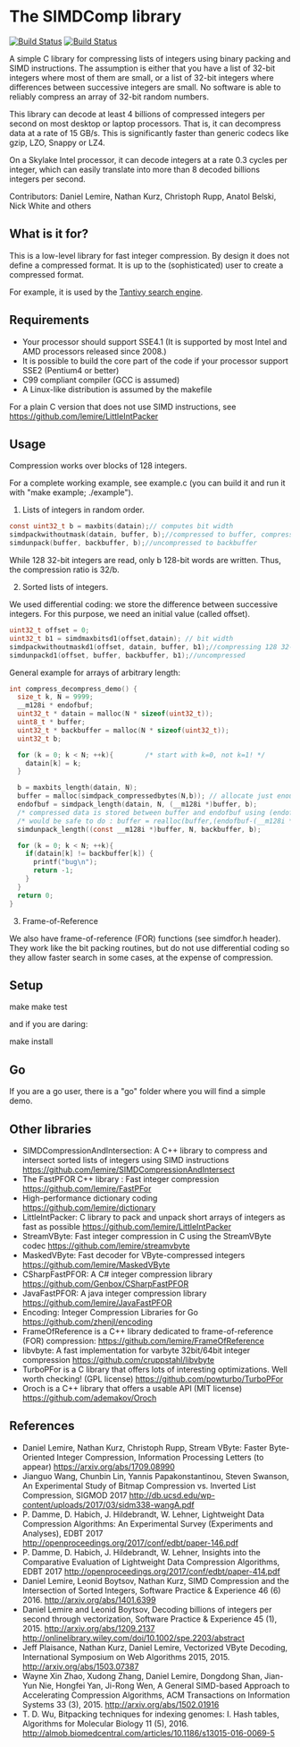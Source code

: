 The SIMDComp library
====================
[![Build Status](https://travis-ci.org/lemire/simdcomp.png)](https://travis-ci.org/lemire/simdcomp)
[![Build Status](https://img.shields.io/appveyor/ci/lemire/simdcomp.svg)](https://ci.appveyor.com/project/lemire/simdcomp)

A simple C library for compressing lists of integers using binary packing and SIMD instructions.
The assumption is either that you have a list of 32-bit integers where most of them are small, or a list of 32-bit integers where differences between successive integers are small. No software is able to reliably compress an array of 32-bit random numbers.

This library can decode at least 4 billions of compressed integers per second on most
desktop or laptop processors. That is, it can decompress data at a rate of 15 GB/s.
This is significantly faster than generic codecs like gzip, LZO, Snappy or LZ4.

On a Skylake Intel processor, it can decode integers at a rate 0.3 cycles per integer,
which can easily translate into more than 8 decoded billions integers per second.

Contributors: Daniel Lemire, Nathan Kurz, Christoph Rupp, Anatol Belski, Nick White and others

What is it for?
-------------

This is a low-level library for fast integer compression. By design it does not define a compressed
format. It is up to the (sophisticated) user to create a compressed format.

For example, it is used by the  [Tantivy search engine](https://github.com/tantivy-search/tantivy).

Requirements
-------------

- Your processor should support SSE4.1 (It is supported by most Intel and AMD processors released since 2008.)
- It is possible to build the core part of the code if your processor support SSE2 (Pentium4 or better)
- C99 compliant compiler (GCC is assumed)
- A Linux-like distribution is assumed by the makefile

For a plain C version that does not use SIMD instructions, see https://github.com/lemire/LittleIntPacker

Usage
-------

Compression works over blocks of 128 integers.

For a complete working example, see example.c (you can build it and
run it with "make example; ./example").



1) Lists of integers in random order.

```C            
const uint32_t b = maxbits(datain);// computes bit width
simdpackwithoutmask(datain, buffer, b);//compressed to buffer, compressing 128 32-bit integers down to b*32 bytes
simdunpack(buffer, backbuffer, b);//uncompressed to backbuffer
```

While 128 32-bit integers are read, only b 128-bit words are written. Thus, the compression ratio is 32/b.

2) Sorted lists of integers.

We used differential coding: we store the difference between successive integers. For this purpose, we need an initial value (called offset).

```C            
uint32_t offset = 0;
uint32_t b1 = simdmaxbitsd1(offset,datain); // bit width
simdpackwithoutmaskd1(offset, datain, buffer, b1);//compressing 128 32-bit integers down to b1*32 bytes
simdunpackd1(offset, buffer, backbuffer, b1);//uncompressed
```

General example for arrays of arbitrary length:
```C
int compress_decompress_demo() {
  size_t k, N = 9999;
  __m128i * endofbuf;
  uint32_t * datain = malloc(N * sizeof(uint32_t));
  uint8_t * buffer;
  uint32_t * backbuffer = malloc(N * sizeof(uint32_t));
  uint32_t b;

  for (k = 0; k < N; ++k){        /* start with k=0, not k=1! */
    datain[k] = k;
  }

  b = maxbits_length(datain, N);
  buffer = malloc(simdpack_compressedbytes(N,b)); // allocate just enough memory
  endofbuf = simdpack_length(datain, N, (__m128i *)buffer, b);
  /* compressed data is stored between buffer and endofbuf using (endofbuf-buffer)*sizeof(__m128i) bytes */
  /* would be safe to do : buffer = realloc(buffer,(endofbuf-(__m128i *)buffer)*sizeof(__m128i)); */
  simdunpack_length((const __m128i *)buffer, N, backbuffer, b);

  for (k = 0; k < N; ++k){
    if(datain[k] != backbuffer[k]) {
      printf("bug\n");
      return -1;
    }
  }
  return 0;
}
```


3) Frame-of-Reference 

We also have frame-of-reference (FOR) functions (see simdfor.h header). They work like the bit packing
routines, but do not use differential coding so they allow faster search in some cases, at the expense
of compression.

Setup
---------


make
make test

and if you are daring:

make install

Go
--------

If you are a go user, there is a "go" folder where you will find a simple demo.

Other libraries
----------------

* SIMDCompressionAndIntersection: A C++ library to compress and intersect sorted lists of integers using SIMD instructions https://github.com/lemire/SIMDCompressionAndIntersect
* The FastPFOR C++ library : Fast integer compression https://github.com/lemire/FastPFor
* High-performance dictionary coding https://github.com/lemire/dictionary
* LittleIntPacker: C library to pack and unpack short arrays of integers as fast as possible https://github.com/lemire/LittleIntPacker
* StreamVByte: Fast integer compression in C using the StreamVByte codec https://github.com/lemire/streamvbyte
* MaskedVByte: Fast decoder for VByte-compressed integers https://github.com/lemire/MaskedVByte
* CSharpFastPFOR: A C#  integer compression library  https://github.com/Genbox/CSharpFastPFOR
* JavaFastPFOR: A java integer compression library https://github.com/lemire/JavaFastPFOR
* Encoding: Integer Compression Libraries for Go https://github.com/zhenjl/encoding
* FrameOfReference is a C++ library dedicated to frame-of-reference (FOR) compression: https://github.com/lemire/FrameOfReference
* libvbyte: A fast implementation for varbyte 32bit/64bit integer compression https://github.com/cruppstahl/libvbyte
* TurboPFor is a C library that offers lots of interesting optimizations. Well worth checking! (GPL license) https://github.com/powturbo/TurboPFor
* Oroch is a C++ library that offers a usable API (MIT license) https://github.com/ademakov/Oroch



References
------------
* Daniel Lemire, Nathan Kurz, Christoph Rupp, Stream VByte: Faster Byte-Oriented Integer Compression, Information Processing Letters (to appear) https://arxiv.org/abs/1709.08990
* Jianguo Wang, Chunbin Lin, Yannis Papakonstantinou, Steven Swanson, An Experimental Study of Bitmap Compression vs. Inverted List Compression, SIGMOD 2017 http://db.ucsd.edu/wp-content/uploads/2017/03/sidm338-wangA.pdf
* P. Damme, D. Habich, J. Hildebrandt, W. Lehner, Lightweight Data Compression Algorithms: An Experimental Survey (Experiments and Analyses), EDBT 2017 http://openproceedings.org/2017/conf/edbt/paper-146.pdf
* P. Damme, D. Habich, J. Hildebrandt, W. Lehner, Insights into the Comparative Evaluation of Lightweight Data Compression Algorithms, EDBT 2017 http://openproceedings.org/2017/conf/edbt/paper-414.pdf
* Daniel Lemire, Leonid Boytsov, Nathan Kurz, SIMD Compression and the Intersection of Sorted Integers, Software Practice & Experience 46 (6) 2016. http://arxiv.org/abs/1401.6399
* Daniel Lemire and Leonid Boytsov, Decoding billions of integers per second through vectorization, Software Practice & Experience 45 (1), 2015.  http://arxiv.org/abs/1209.2137 http://onlinelibrary.wiley.com/doi/10.1002/spe.2203/abstract
* Jeff Plaisance, Nathan Kurz, Daniel Lemire, Vectorized VByte Decoding, International Symposium on Web Algorithms 2015, 2015. http://arxiv.org/abs/1503.07387
* Wayne Xin Zhao, Xudong Zhang, Daniel Lemire, Dongdong Shan, Jian-Yun Nie, Hongfei Yan, Ji-Rong Wen, A General SIMD-based Approach to Accelerating Compression Algorithms, ACM Transactions on Information Systems 33 (3), 2015. http://arxiv.org/abs/1502.01916
* T. D. Wu, Bitpacking techniques for indexing genomes: I. Hash tables, Algorithms for Molecular Biology 11 (5), 2016. http://almob.biomedcentral.com/articles/10.1186/s13015-016-0069-5
